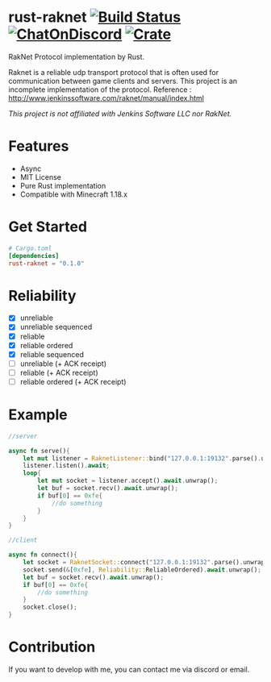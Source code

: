 # rust-raknet [![Build Status](https://img.shields.io/github/workflow/status/b23r0/rust-raknet/Rust)](https://github.com/b23r0/rust-raknet/actions/workflows/rust.yml) [![ChatOnDiscord](https://img.shields.io/badge/chat-on%20discord-blue)](https://discord.gg/ZKtYMvDFN4) [![Crate](https://img.shields.io/crates/v/rust-raknet)](https://crates.io/crates/rust-raknet)
RakNet Protocol implementation by Rust.

Raknet is a reliable udp transport protocol that is often used for communication between game clients and servers. This project is an incomplete implementation of the protocol. Reference : http://www.jenkinssoftware.com/raknet/manual/index.html

_This project is not affiliated with Jenkins Software LLC nor RakNet._

# Features

* Async
* MIT License
* Pure Rust implementation
* Compatible with Minecraft 1.18.x

# Get Started

```toml
# Cargo.toml
[dependencies]
rust-raknet = "0.1.0"
```

# Reliability

- [x] unreliable
- [x] unreliable sequenced
- [x] reliable
- [x] reliable ordered
- [x] reliable sequenced
- [ ] unreliable (+ ACK receipt)
- [ ] reliable (+ ACK receipt)
- [ ] reliable ordered (+ ACK receipt)

# Example

```rs
//server

async fn serve(){
    let mut listener = RaknetListener::bind("127.0.0.1:19132".parse().unwrap()).await.unwrap();
    listener.listen().await;
    loop{
        let mut socket = listener.accept().await.unwrap();
        let buf = socket.recv().await.unwrap();
        if buf[0] == 0xfe{
            //do something
        }
    }
}

```

```rs
//client

async fn connect(){
    let socket = RaknetSocket::connect("127.0.0.1:19132".parse().unwrap()).await.unwrap();
    socket.send(&[0xfe], Reliability::ReliableOrdered).await.unwrap();
    let buf = socket.recv().await.unwrap();
    if buf[0] == 0xfe{
        //do something
    }
    socket.close();
}
```

# Contribution

If you want to develop with me, you can contact me via discord or email.
